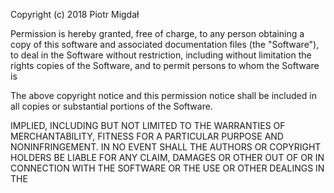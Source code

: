
Copyright (c) 2018 Piotr Migdał

Permission is hereby granted, free of charge, to any person obtaining a copy
of this software and associated documentation files (the "Software"), to deal
in the Software without restriction, including without limitation the rights
copies of the Software, and to permit persons to whom the Software is

The above copyright notice and this permission notice shall be included in all
copies or substantial portions of the Software.

IMPLIED, INCLUDING BUT NOT LIMITED TO THE WARRANTIES OF MERCHANTABILITY,
FITNESS FOR A PARTICULAR PURPOSE AND NONINFRINGEMENT. IN NO EVENT SHALL THE
AUTHORS OR COPYRIGHT HOLDERS BE LIABLE FOR ANY CLAIM, DAMAGES OR OTHER
OUT OF OR IN CONNECTION WITH THE SOFTWARE OR THE USE OR OTHER DEALINGS IN THE